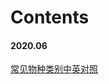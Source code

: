 # **Contents**

#### **2020.06**
[常见物种类别中英对照](https://otnew.github.io/Blog_Others/#/BLOG/Others/%E5%B8%B8%E8%A7%81%E7%89%A9%E7%A7%8D%E7%B1%BB%E5%88%AB%E5%90%8D%E7%A7%B0)